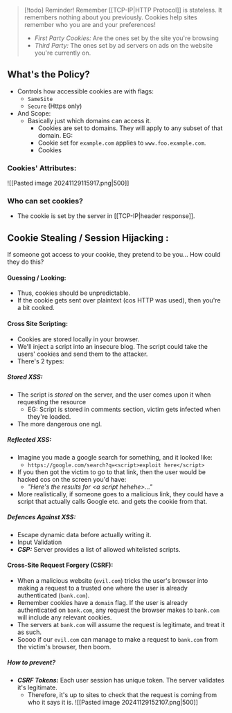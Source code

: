 > [!todo] Reminder!
> Remember [[TCP-IP|HTTP Protocol]] is stateless. It remembers nothing about you previously. Cookies help sites remember who you are and your preferences!
> - *First Party Cookies:* Are the ones set by the site you're browsing
> - *Third Party:* The ones set by ad servers on ads on the website you're currently on.

## What's the Policy?
- Controls how accessible cookies are with flags:
	- `SameSite`
	- `Secure` (Https only)
- And Scope:
	- Basically just which domains can access it.
		- Cookies are set to domains. They will apply to any subset of that domain. EG:
		- Cookie set for `example.com` applies to `www.foo.example.com`. 
		- Cookies 

### Cookies' Attributes:
![[Pasted image 20241129115917.png|500]]

### Who can set cookies?
- The cookie is set by the server in [[TCP-IP|header response]]. 

## Cookie Stealing / Session Hijacking :
If someone got access to your cookie, they pretend to be you... How could they do this?
#### Guessing / Looking:
- Thus, cookies should be unpredictable. 
- If the cookie gets sent over plaintext (cos HTTP was used), then you're a bit cooked. 

#### Cross Site Scripting:
- Cookies are stored locally in your browser. 
- We'll inject a script into an insecure blog. The script could take the users' cookies and send them to the attacker. 
- There's 2 types:
##### Stored XSS:
- The script is *stored* on the server, and the user comes upon it when requesting the resource
	- EG: Script is stored in comments section, victim gets infected when they're loaded.
- The more dangerous one ngl.

##### Reflected XSS:
- Imagine you made a google search for something, and it looked like:
	- `https://google.com/search?q=<script>exploit here</script>`
- If you then got the victim to go to that link, then the user would be hacked cos on the screen you'd have: 
	- *"Here's the results for \<a script hehehe\>..."*
- More realistically, if someone goes to a malicious link, they could have a script that actually calls Google etc. and gets the cookie from that.

##### Defences Against XSS:
- Escape dynamic data before actually writing it. 
- Input Validation
- ***CSP:*** Server provides a list of allowed whitelisted scripts. 

#### Cross-Site Request Forgery (CSRF):
- When a malicious website (`evil.com`) tricks the user's browser into making a request to a trusted one where the user is already authenticated (`bank.com`). 
- Remember cookies have a `domain` flag. If the user is already authenticated on `bank.com`, any request the browser makes to `bank.com` will include any relevant cookies.  
- The servers at `bank.com` will assume the request is legitimate, and treat it as such.
- Soooo if our `evil.com` can manage to make a request to `bank.com` from the victim's browser, then boom. 
##### How to prevent?
- ***CSRF Tokens:*** Each user session has unique token. The server validates it's legitimate.
	- Therefore, it's up to sites to check that the request is coming from who it says it is.
![[Pasted image 20241129152107.png|500]]


